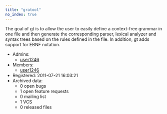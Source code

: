 ```yaml
---
title: "gratool"
no_index: true
---
```


The goal of gt is to allow the user to easily define a context-free grammar in one file and then generate the corresponding parser, lexical analyzer and syntax trees based on the rules defined in the file. In addition, gt adds support for EBNF notation.


* Admins:
  * [user1246](/users/user1246)
* Members:
  * [user1246](/users/user1246)
* Registered: 2011-07-21 16:03:21
* Archived data:
  * 0 open bugs
  * 1 open feature requests
  * 0 mailing list
  * 1 VCS
  * 0 released files
